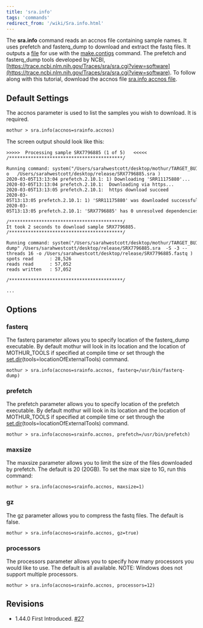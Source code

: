 ```yaml
---
title: 'sra.info'
tags: 'commands'
redirect_from: '/wiki/Sra.info.html'
---
```

The **sra.info** command reads an accnos file containing sample names. It
uses prefetch and fasterq\_dump to download and extract the fastq files.
It outputs a [ file](File_File) for use with the
[make.contigs](make.contigs) command. The prefetch and
fasterq\_dump tools developed by NCBI,
[https://trace.ncbi.nlm.nih.gov/Traces/sra/sra.cgi?view=software](https://trace.ncbi.nlm.nih.gov/Traces/sra/sra.cgi?view=software). To
follow along with this tutorial, download the accnos file [ sra.info
accnos file](https://mothur.s3.us-east-2.amazonaws.com/wiki/srainfo.zip).

## Default Settings

The accnos parameter is used to list the samples you wish to download.
It is required.

    mothur > sra.info(accnos=srainfo.accnos)

The screen output should look like this:

    >>>>>  Processing sample SRX7796885 (1 of 5)   <<<<<
    /******************************************/

    Running command: system("/Users/sarahwestcott/desktop/mothur/TARGET_BUILD_DIRTARGET_BUILD_DIR/tools/prefetch" SRX7796885  -o   /Users/sarahwestcott/desktop/release/SRX7796885.sra )
    2020-03-05T13:13:04 prefetch.2.10.1: 1) Downloading 'SRR11175880'...
    2020-03-05T13:13:04 prefetch.2.10.1:  Downloading via https...
    2020-03-05T13:13:05 prefetch.2.10.1:  https download succeed
    2020-03-05T13:13:05 prefetch.2.10.1: 1) 'SRR11175880' was downloaded successfully
    2020-03-05T13:13:05 prefetch.2.10.1: 'SRX7796885' has 0 unresolved dependencies

    /******************************************/
    It took 2 seconds to download sample SRX7796885.
    /******************************************/

    Running command: system("/Users/sarahwestcott/desktop/mothur/TARGET_BUILD_DIRTARGET_BUILD_DIR/tools/fasterq-dump" /Users/sarahwestcott/desktop/release/SRX7796885.sra  -S -3 --threads 16 -o /Users/sarahwestcott/desktop/release/SRX7796885.fastq )
    spots read      : 28,526
    reads read      : 57,052
    reads written   : 57,052

    /******************************************/

    ...

## Options

### fasterq

The fasterq parameter allows you to specify location of the
fasterq\_dump executable. By default mothur will look in its location
and the location of MOTHUR\_TOOLS if specified at compile time or set
through the [
set.dir](Set.dir#tools)(tools=locationOfExternalTools)
command.

    mothur > sra.info(accnos=srainfo.accnos, fasterq=/usr/bin/fasterq-dump)

### prefetch

The prefetch parameter allows you to specify location of the prefetch
executable. By default mothur will look in its location and the location
of MOTHUR\_TOOLS if specified at compile time or set through the [
set.dir](Set.dir#tools)(tools=locationOfExternalTools)
command.

    mothur > sra.info(accnos=srainfo.accnos, prefetch=/usr/bin/prefetch)

### maxsize

The maxsize parameter allows you to limit the size of the files
downloaded by prefetch. The default is 20 (20GB). To set the max size to
1G, run this command:

    mothur > sra.info(accnos=srainfo.accnos, maxsize=1)

### gz

The gz parameter allows you to compress the fastq files. The default is
false.

    mothur > sra.info(accnos=srainfo.accnos, gz=true)

### processors

The processors parameter allows you to specify how many processors you
would like to use. The default is all available. NOTE: Windows does not
support multiple processors.

    mothur > sra.info(accnos=srainfo.accnos, processors=12)

## Revisions

-   1.44.0 First Introduced.
    [\#27](https://github.com/mothur/mothur/issues/27)


